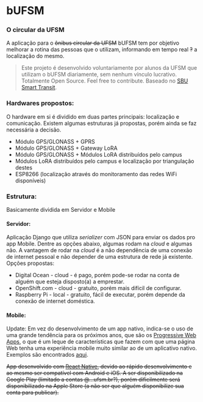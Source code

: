 # bUFSM
### O circular da UFSM

A aplicação para o ~~ônibus circular da UFSM~~ bUFSM tem por objetivo melhorar a rotina das pessoas que o utilizam, informando em tempo real ~~?~~ a localização do mesmo.

> Este projeto é desenvolvido voluntariamente por alunos da UFSM que utilizam o bUFSM diariamente, sem nenhum vínculo lucrativo. Totalmente Open Source. Feel free to contribute. Baseado no [SBU Smart Transit](http://smarttransit.cewit.stonybrook.edu/smarttransit/).

### Hardwares propostos:

O hardware em si é dividido em duas partes principais: localização e comunicação. Existem algumas estruturas já propostas, porém ainda se faz necessária a decisão.

- Módulo GPS/GLONASS + GPRS
- Módulo GPS/GLONASS + Gateway LoRA
- Módulo GPS/GLONASS + Módulos LoRA distribuídos pelo campus 
- Módulos LoRA distribuídos pelo campus e localização por triangulação destes
- ESP8266 (localização através do monitoramento das redes WiFi disponíveis)

### Estrutura:
Basicamente dividida em Servidor e Mobile
#### Servidor:
Aplicação Django que utiliza *serializer* com JSON para enviar os dados pro app Mobile. Dentre as opções abaixo, algumas rodam na *cloud* e algumas não. A vantagem de rodar na *cloud* é a não dependência de uma conexão de internet pessoal e não depender de uma estrutura de rede já existente. Opções propostas:

- Digital Ocean - cloud - é pago, porém pode-se rodar na conta de alguém que esteja disposto(a) a  emprestar.
- OpenShift.com - cloud - gratuito, porém mais difícil de configurar.
- Raspberry Pi - local - gratuito, fácil de executar, porém depende da conexão de internet doméstica.

#### Mobile:
Update:
Em vez do desenvolvimento de um app nativo, indica-se o uso de uma grande tendência para os próximos anos, que são os [Progressive Web Apps](https://developers.google.com/web/progressive-web-apps/), o que é um leque de características que fazem com que uma página Web tenha uma experiência mobile muito similar ao de um aplicativo nativo. Exemplos são encontrados [aqui](https://pwa.rocks).

~~App desenvolvido com [React Native](http://facebook.github.io/react-native/), devido ao rápido desenvolvimento e ao mesmo ser compatível com Android e iOS. A ser disponibilizado na Google Play (limitado a contas @...ufsm.br?), porém dificilmente será disponibilizado na Apple Store (a não ser que alguém disponibilize sua conta para publicar).~~
